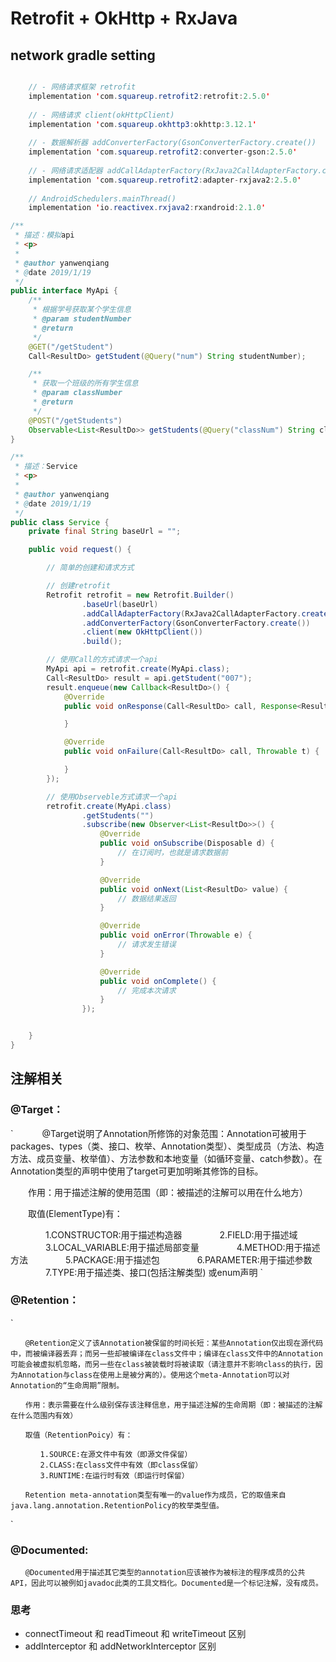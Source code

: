 # Retrofit + OkHttp + RxJava

## network gradle setting
``` java

    // - 网络请求框架 retrofit
    implementation 'com.squareup.retrofit2:retrofit:2.5.0'
    
    // - 网络请求 client(okHttpClient)
    implementation 'com.squareup.okhttp3:okhttp:3.12.1'
    
    // - 数据解析器 addConverterFactory(GsonConverterFactory.create())
    implementation 'com.squareup.retrofit2:converter-gson:2.5.0'
    
    // - 网络请求适配器 addCallAdapterFactory(RxJava2CallAdapterFactory.create())
    implementation 'com.squareup.retrofit2:adapter-rxjava2:2.5.0'
    
    // AndroidSchedulers.mainThread()
    implementation 'io.reactivex.rxjava2:rxandroid:2.1.0'
```


``` java
/**
 * 描述：模拟api
 * <p>
 *
 * @author yanwenqiang
 * @date 2019/1/19
 */
public interface MyApi {
    /**
     * 根据学号获取某个学生信息
     * @param studentNumber
     * @return
     */
    @GET("/getStudent")
    Call<ResultDo> getStudent(@Query("num") String studentNumber);

    /**
     * 获取一个班级的所有学生信息
     * @param classNumber
     * @return
     */
    @POST("/getStudents")
    Observable<List<ResultDo>> getStudents(@Query("classNum") String classNumber);
}
```

``` java
/**
 * 描述：Service
 * <p>
 *
 * @author yanwenqiang
 * @date 2019/1/19
 */
public class Service {
    private final String baseUrl = "";

    public void request() {

        // 简单的创建和请求方式

        // 创建retrofit
        Retrofit retrofit = new Retrofit.Builder()
                .baseUrl(baseUrl)
                .addCallAdapterFactory(RxJava2CallAdapterFactory.create())
                .addConverterFactory(GsonConverterFactory.create())
                .client(new OkHttpClient())
                .build();

        // 使用Call的方式请求一个api
        MyApi api = retrofit.create(MyApi.class);
        Call<ResultDo> result = api.getStudent("007");
        result.enqueue(new Callback<ResultDo>() {
            @Override
            public void onResponse(Call<ResultDo> call, Response<ResultDo> response) {

            }

            @Override
            public void onFailure(Call<ResultDo> call, Throwable t) {

            }
        });

        // 使用Observeble方式请求一个api
        retrofit.create(MyApi.class)
                .getStudents("")
                .subscribe(new Observer<List<ResultDo>>() {
                    @Override
                    public void onSubscribe(Disposable d) {
                        // 在订阅时，也就是请求数据前
                    }

                    @Override
                    public void onNext(List<ResultDo> value) {
                        // 数据结果返回
                    }

                    @Override
                    public void onError(Throwable e) {
                        // 请求发生错误
                    }

                    @Override
                    public void onComplete() {
                        // 完成本次请求
                    }
                });


    }
}
```

## 注解相关

### @Target：
`
　　　@Target说明了Annotation所修饰的对象范围：Annotation可被用于 packages、types（类、接口、枚举、Annotation类型）、类型成员（方法、构造方法、成员变量、枚举值）、方法参数和本地变量（如循环变量、catch参数）。在Annotation类型的声明中使用了target可更加明晰其修饰的目标。

　　作用：用于描述注解的使用范围（即：被描述的注解可以用在什么地方）

　　取值(ElementType)有：

　　　　1.CONSTRUCTOR:用于描述构造器
　　　　2.FIELD:用于描述域
　　　　3.LOCAL_VARIABLE:用于描述局部变量
　　　　4.METHOD:用于描述方法
　　　　5.PACKAGE:用于描述包
　　　　6.PARAMETER:用于描述参数
　　　　7.TYPE:用于描述类、接口(包括注解类型) 或enum声明
`
### @Retention：
`
    
    　　@Retention定义了该Annotation被保留的时间长短：某些Annotation仅出现在源代码中，而被编译器丢弃；而另一些却被编译在class文件中；编译在class文件中的Annotation可能会被虚拟机忽略，而另一些在class被装载时将被读取（请注意并不影响class的执行，因为Annotation与class在使用上是被分离的）。使用这个meta-Annotation可以对 Annotation的“生命周期”限制。
    
    　　作用：表示需要在什么级别保存该注释信息，用于描述注解的生命周期（即：被描述的注解在什么范围内有效）
    
    　　取值（RetentionPoicy）有：
    
    　　　　1.SOURCE:在源文件中有效（即源文件保留）
    　　　　2.CLASS:在class文件中有效（即class保留）
    　　　　3.RUNTIME:在运行时有效（即运行时保留）
    
    　　Retention meta-annotation类型有唯一的value作为成员，它的取值来自java.lang.annotation.RetentionPolicy的枚举类型值。
`
### @Documented:
`
　　@Documented用于描述其它类型的annotation应该被作为被标注的程序成员的公共API，因此可以被例如javadoc此类的工具文档化。Documented是一个标记注解，没有成员。
`

### 思考
- connectTimeout 和 readTimeout 和 writeTimeout 区别
- addInterceptor 和 addNetworkInterceptor 区别

